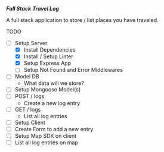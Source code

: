 **_Full Stack Travel Log_**

A full stack application to store / list places you have traveled.

TODO

- [ ] Setup Server
  - [x] Install Dependencies
  - [x] Install / Setup Linter
  - [x] Setup Express App
  - [ ] Setup Not Found and Error Middlewares
- [ ] Model DB
  - What data will we store?
- [ ] Setup Mongoose Model(s)
- [ ] POST / logs
  - Create a new log entry
- [ ] GET / logs
  - List all log entries
- [ ] Setup Client
- [ ] Create Form to add a new entry
- [ ] Setup Map SDK on client
- [ ] List all log entries on map
